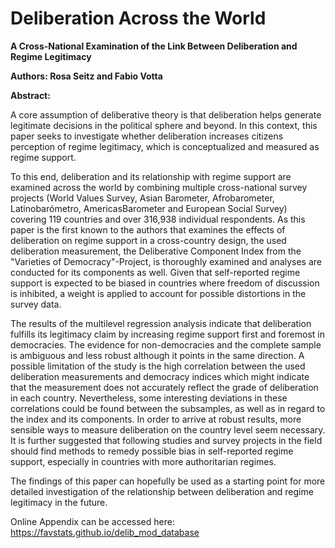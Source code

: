 # Deliberation Across the World

**A Cross-National Examination of the Link Between Deliberation and Regime Legitimacy**

**Authors: Rosa Seitz and Fabio Votta**

**Abstract:**

A core assumption of deliberative theory is that deliberation helps generate legitimate decisions in the political sphere and beyond.  In this context, this paper seeks to investigate whether deliberation increases citizens perception of regime legitimacy, which is conceptualized and measured as regime support.
	
To this end, deliberation and its relationship with regime support are examined across the world by combining multiple cross-national survey projects (World Values Survey, Asian Barometer, Afrobarometer, Latinobarómetro, AmericasBarometer and European Social Survey) covering 119 countries and over 316,938 individual respondents. As this paper is the first known to the authors that examines the effects of deliberation on regime support in a cross-country design, the used deliberation measurement, the Deliberative Component Index from the "Varieties of Democracy"-Project, is thoroughly examined and analyses are conducted for its components as well. Given that self-reported regime support is expected to be biased in countries where freedom of discussion is inhibited, a weight is applied to account for possible distortions in the survey data.
	
The results of the multilevel regression analysis indicate that deliberation fulfills its legitimacy claim by increasing regime support first and foremost in democracies. The evidence for non-democracies and the complete sample is ambiguous and less robust although it points in the same direction. A possible limitation of the study is the high correlation between the used deliberation measurements and democracy indices which might indicate that the measurement does not accurately reflect the grade of deliberation in each country. Nevertheless, some interesting deviations in these correlations could be found between the subsamples, as well as in regard to the index and its components. In order to arrive at robust results, more sensible ways to measure deliberation on the country level seem necessary. It is further suggested that following studies and survey projects in the field should find methods to remedy possible bias in self-reported regime support, especially in countries with more authoritarian regimes.
	
The findings of this paper can hopefully be used as a starting point for more detailed investigation of the relationship between deliberation and regime legitimacy in the future.


Online Appendix can be accessed here: https://favstats.github.io/delib_mod_database